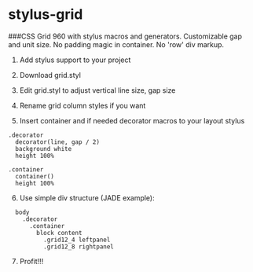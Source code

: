 # stylus-grid
###CSS Grid 960 with stylus macros and generators. 
Customizable gap and unit size.
No padding magic in container. No 'row' div markup.

1) Add stylus support to your project

2) Download grid.styl

3) Edit grid.styl to adjust vertical line size, gap size

4) Rename grid column styles if you want

5) Insert container and if needed decorator macros to your layout stylus
```
.decorator
  decorator(line, gap / 2)
  background white
  height 100%

.container
  container()
  height 100%
``` 
6) Use simple div structure (JADE example):
```
  body
    .decorator
      .container
        block content
          .grid12_4 leftpanel
          .grid12_8 rightpanel
```
7) Profit!!!
